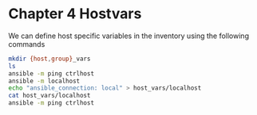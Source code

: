 # Chapter 4 Hostvars

We can define host specific variables in the inventory using the following commands

```bash
mkdir {host,group}_vars
ls
ansible -m ping ctrlhost
ansible -m localhost
echo "ansible_connection: local" > host_vars/localhost
cat host_vars/localhost
ansible -m ping ctrlhost
```